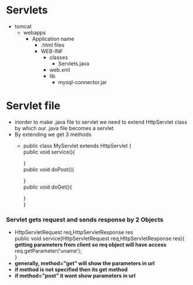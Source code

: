# Servlets
- tomcat
  - webapps
    - Application name
      - .html files
      - WEB-INF
        - classes
          - Servlets.java
        - web.xml
        - lib
          - mysql-connector.jar
# Servlet file
- inorder to make .java file to servlet we need to extend HttpServlet class by which our .java file becomes a servlet
- By extending we get 3 methods
  - public class MyServlet extends HttpServlet {<br>
    public void service(){<br>

    }<br>
    public void doPost(){<br>

    }<br>
    public void doGet(){<br>
        
    }<br>
}<br>
### Servlet gets request and sends response by 2 Objects
- HttpServletRequest req,HttpServletResponse res
<br> public void service(HttpServletRequest req,HttpServletResponse res){
<br> **getting parameters from client so req object will have access**
<br>req.getParameter('uname');
<br>}
- **generally, method="get" will show the parameters in url**
- **if method is not specified then its get method**
- **if method="post" it wont show parameters in url**
